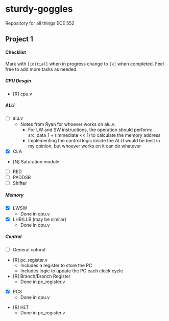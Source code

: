 # sturdy-goggles
Repository for all things ECE 552

## Project 1

#### Checklist
Mark with `[initial]` when in progress change to `[x]` when completed. Feel free to add more tasks as needed.

##### CPU Desgin
- [R] cpu.v

##### ALU
- [ ] alu.v
	- Notes from Ryan for whoever works on alu.v:
		- For LW and SW instructions, the operation should perform: src_data_1 + (immediate << 1) to calculate the memory address
		- Implementing the control logic inside the ALU would be best in my opinion, but whoever works on it can do whatever
- [x] CLA
- [N] Saturation module
- [ ] RED
- [ ] PADDSB
- [ ] Shifter

##### Memory
- [x] LWSW
	- Done in cpu.v
- [x] LHB/LLB (may be similar)
	- Done in cpu.v

##### Control
- [ ] General cotnrol
- [R] pc\_register.v
	- Includes a register to store the PC
	- Includes logic to update the PC each clock cycle
- [R] Branch/Branch Register
	- Done in pc\_register.v
- [x] PCS
	- Done in cpu.v
- [R] HLT
	- Done in pc\_register.v
